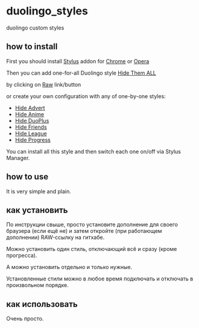 # duolingo_styles
duolingo custom styles

## how to install

First you should install [Stylus](https://github.com/openstyles/stylus/) addon for [Chrome](https://chrome.google.com/webstore/detail/stylus/clngdbkpkpeebahjckkjfobafhncgmne) or [Opera](https://addons.opera.com/extensions/details/stylus/)

Then you can add one-for-all Duolingo style [Hide Them ALL](https://github.com/duoleague/duolingo_styles/blob/main/hidethemall.user.css)

by clicking on [Raw](https://github.com/duoleague/duolingo_styles/raw/main/hidethemall.user.css) link/button

or create your own configuration with any of one-by-one styles:

* [Hide Advert](https://github.com/duoleague/duolingo_styles/blob/main/hideadvert.user.css)
* [Hide Anime](https://github.com/duoleague/duolingo_styles/blob/main/hideanime.user.css)
* [Hide DuoPlus](https://github.com/duoleague/duolingo_styles/blob/main/hideduoplus.user.css)
* [Hide Friends](https://github.com/duoleague/duolingo_styles/blob/main/hidefriends.user.css)
* [Hide League](https://github.com/duoleague/duolingo_styles/blob/main/hideleague.user.css)
* [Hide Progress](https://github.com/duoleague/duolingo_styles/blob/main/hideprogress.user.css)

You can install all this style and then switch each one on/off via Stylus Manager.

## how to use

It is very simple and plain.

## как установить

По инструкции свыше, просто установите дополнение для своего браузера (если ещё не) 
и затем откройте (при работающем дополнении) RAW-ссылку на гитхабе.

Можно установить один стиль, отключающий всё и сразу (кроме прогресса).

А можно установить отдельно и только нужные.

Установленные стили можно в любое время подключать и отключать в произвольном порядке.

## как использовать

Очень просто.
